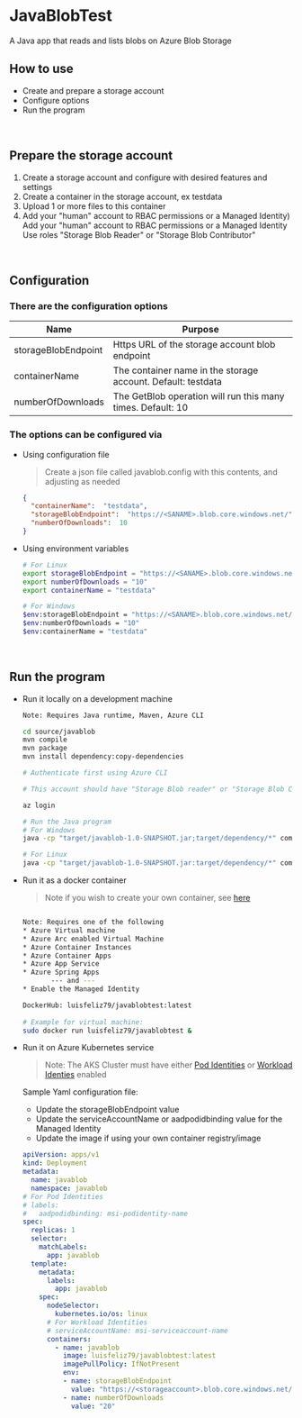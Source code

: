 # JavaBlobTest
A Java app that reads and lists blobs on Azure Blob Storage

## How to use
 - Create and prepare a storage account
 - Configure options
 - Run the program

&nbsp;
## Prepare the storage account
1) Create a storage account and configure with desired features and settings
2) Create a container in the storage account, ex testdata
3) Upload 1 or more files to this container
4) Add your "human" account to RBAC permissions or a Managed Identity) Add your "human" account to RBAC permissions or a Managed Identity
Use roles "Storage Blob Reader" or "Storage Blob Contributor"

&nbsp;
## Configuration
### There are the configuration options

| Name          | Purpose                    |
| ----------------- | -------------------------------- |
| storageBlobEndpoint | Https URL of the storage account blob endpoint               |
| containerName | The container name in the storage account. Default: testdata                | 
| numberOfDownloads | The GetBlob operation will run this many times. Default: 10                | 

  
### The options can be configured via

- Using configuration file
  
  > Create a json file called javablob.config with this contents, and adjusting as needed

  ```json
  {
    "containerName":  "testdata",
    "storageBlobEndpoint":  "https://<SANAME>.blob.core.windows.net/",
    "numberOfDownloads":  10
  }
  ```
 
- Using environment variables

  ```bash
  # For Linux
  export storageBlobEndpoint = "https://<SANAME>.blob.core.windows.net/"
  export numberOfDownloads = "10"
  export containerName = "testdata"

  # For Windows
  $env:storageBlobEndpoint = "https://<SANAME>.blob.core.windows.net/"
  $env:numberOfDownloads = "10"
  $env:containerName = "testdata"
  ```
&nbsp;
## Run the program
- Run it locally on a development machine

  ```bash
  Note: Requires Java runtime, Maven, Azure CLI

  cd source/javablob
  mvn compile
  mvn package
  mvn install dependency:copy-dependencies

  # Authenticate first using Azure CLI
  
  # This account should have "Storage Blob reader" or "Storage Blob Contributor" permissions to the storage account

  az login

  # Run the Java program
  # For Windows
  java -cp "target/javablob-1.0-SNAPSHOT.jar;target/dependency/*" com.felizlabs.SingleThreadApp

  # For Linux
  java -cp "target/javablob-1.0-SNAPSHOT.jar:target/dependency/*" com.felizlabs.SingleThreadApp
  ```
- Run it as a docker container
  > Note if you wish to create your own container, see [here](docker)
  ```bash
  
  Note: Requires one of the following
  * Azure Virtual machine
  * Azure Arc enabled Virtual Machine
  * Azure Container Instances
  * Azure Container Apps
  * Azure App Service
  * Azure Spring Apps
         --- and ---
  * Enable the Managed Identity

  DockerHub: luisfeliz79/javablobtest:latest
    
  # Example for virtual machine:
  sudo docker run luisfeliz79/javablobtest &

- Run it on Azure Kubernetes service

  > Note: The AKS Cluster must have either [Pod Identities](https://learn.microsoft.com/en-us/azure/aks/use-azure-ad-pod-identity) or [Workload Identies](https://learn.microsoft.com/en-us/azure/aks/workload-identity-overview) enabled

  Sample Yaml configuration file:
  * Update the storageBlobEndpoint value
  * Update the serviceAccountName or aadpodidbinding value for the Managed Identity
  * Update the image if using your own container registry/image

  
  ```yaml
  apiVersion: apps/v1
  kind: Deployment
  metadata:
    name: javablob
    namespace: javablob
  # For Pod Identities
  # labels:
  #   aadpodidbinding: msi-podidentity-name
  spec:
    replicas: 1
    selector:
      matchLabels:
        app: javablob
    template:
      metadata:
        labels:
          app: javablob
      spec:
        nodeSelector:
          kubernetes.io/os: linux
        # For Workload Identities
        # serviceAccountName: msi-serviceaccount-name
        containers:
          - name: javablob
            image: luisfeliz79/javablobtest:latest
            imagePullPolicy: IfNotPresent
            env:
            - name: storageBlobEndpoint
              value: "https://<storageaccount>.blob.core.windows.net/"
            - name: numberOfDownloads
              value: "20"
  ```

